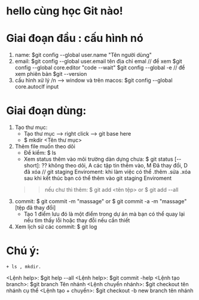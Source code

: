 # hello cùng học Git nào!

# Giai đoạn đầu : cấu hình nó 
1. name:  $git config --global user.name "Tên người dùng"
2. email: $git config --global user.email tên địa chỉ emal
    // để xem $git config --global core.editor "code --wait"
                $git config --global -e 
    // để xem phiên bản 
                $git --version
3. cấu hình xử lý /n --> window và trên macos: $git config --global core.autoclf input


# Giai đoạn dùng: 
1. Tạo thư mục: 
    + Tạo thư mục --> right click --> git base here
    + $ mkdir <Tên thư mục>
2. Thêm file muốn theo dõi
    + Để kiểm:  $ ls
    + Xem status thêm vào môi trường dàn dựng chưa: $ git status [--short]: 
                                                ?? không theo dõi, 
                                                A các tập tin thêm vào, 
                                                M Đã thay đổi,
                                                D đã xóa
    // git staging Enviroment: khi làm việc có thể .thêm .sửa .xóa sau khi kết thúc bạn có thể thêm vào git staging Enviroment
    >> nếu chư thì thêm: $ git add <tên tệp> or $ git add --all
3. commit: $ git commit -m "massage" or $ git commit -a -m "massage" [tệp đã thay đổi]
    + Tạo 1 điểm lưu đó là một điểm trong dự án mà bạn có thể quay lại nếu tìm thấy lỗi hoặc thay đỗi nếu cần thiết   
4. Xem lịch sử các commit: $ git log

# Chú ý: 
    + ls , mkdir.


<Lệnh help>: $git help --all
<Lệnh help>: $git commit -help
<Lệnh tạo branch>: $git branch Tên nhánh
<Lệnh chuyển nhánh>: $git checkout tên nhánh cụ thể
<Lệnh tạo + chuyển>: $git checkout -b new branch tên nhánh


